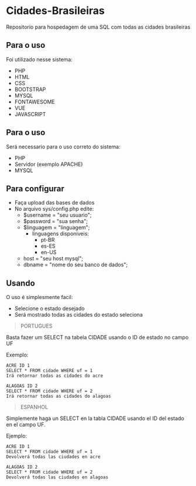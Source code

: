 
# Cidades-Brasileiras
Repositorio para hospedagem de uma SQL com todas as cidades brasileiras

## Para o uso
Foi utilizado nesse sistema:
- PHP
- HTML
- CSS
- BOOTSTRAP
- MYSQL
- FONTAWESOME
- VUE
- JAVASCRIPT 

## Para o uso

Será necessario para o uso correto do sistema:

- PHP 
- Servidor (exemplo APACHE)
- MYSQL

## Para configurar

- Faça upload das bases de dados 
- No arquivo sys/config.php edite:
    - $username = "seu usuario";
    - $password = "sua senha";
    - $linguagem = "linguagem";
        - linguagens disponiveis:
            - pt-BR
            - es-ES
            - en-US
    - host = "seu host mysql";
    - dbname = "nome do seu banco de dados";

## Usando

O uso é simplesmente facil:

- Selecione o estado desejado
- Será mostrado todas as cidades do estado seleciona

> PORTUGUES

Basta fazer um SELECT na tabela CIDADE usando o ID de estado no campo UF

Exemplo:

    ACRE ID 1
    SELECT * FROM cidade WHERE uf = 1
    Irá retornar todas as cidades do acre

    ALAGOAS ID 2
    SELECT * FROM cidade WHERE uf = 2
    Irá retornar todas as cidades do alagoas

> ESPANHOL

Simplemente haga un SELECT en la tabla CIDADE usando el ID del estado en el campo UF.

Ejemplo:

    ACRE ID 1
    SELECT * FROM cidade WHERE uf = 1
    Devolverá todas las ciudades en acre
    
    ALAGOAS ID 2
    SELECT * FROM cidade WHERE uf = 2
    Devolverá todas las ciudades en alagoas

